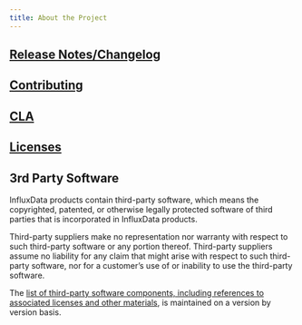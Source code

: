 ```yaml
---
title: About the Project
---
```


## [Release Notes/Changelog](/influxdb/v1.2/about_the_project/release-notes-changelog/)

## [Contributing](https://github.com/influxdata/influxdb/blob/master/CONTRIBUTING.md)

## [CLA](https://influxdata.com/community/cla/)

## [Licenses](https://github.com/influxdata/influxdb/blob/master/LICENSE)

## <a name="third_party">3rd Party Software</a>
InfluxData products contain third-party software, which means the copyrighted, patented, or otherwise legally protected
software of third parties that is incorporated in InfluxData products.

Third-party suppliers make no representation nor warranty with respect to such third-party software or any portion thereof. 
Third-party suppliers assume no liability for any claim that might arise with respect to such third-party software, nor for a
customer’s use of or inability to use the third-party software. 

The [list of third-party software components, including references to associated licenses and other materials](https://github.com/influxdata/influxdb/blob/1.2/LICENSE_OF_DEPENDENCIES.md), is maintained on a version by version basis.

